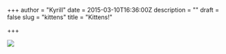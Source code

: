 +++
author = "Kyrill"
date = 2015-03-10T16:36:00Z
description = ""
draft = false
slug = "kittens"
title = "Kittens!"

+++

![](https://ap-content.storage.googleapis.com/2017/032017/03/cat_2830677b.jpg)